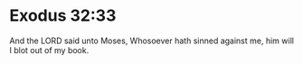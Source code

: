 # Exodus 32:33

And the LORD said unto Moses, Whosoever hath sinned against me, him will I blot out of my book.